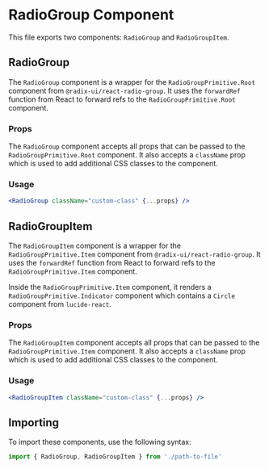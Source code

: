 # RadioGroup Component

This file exports two components: `RadioGroup` and `RadioGroupItem`.

## RadioGroup

The `RadioGroup` component is a wrapper for the `RadioGroupPrimitive.Root` component from `@radix-ui/react-radio-group`. It uses the `forwardRef` function from React to forward refs to the `RadioGroupPrimitive.Root` component.

### Props

The `RadioGroup` component accepts all props that can be passed to the `RadioGroupPrimitive.Root` component. It also accepts a `className` prop which is used to add additional CSS classes to the component.

### Usage

```jsx
<RadioGroup className="custom-class" {...props} />
```

## RadioGroupItem

The `RadioGroupItem` component is a wrapper for the `RadioGroupPrimitive.Item` component from `@radix-ui/react-radio-group`. It uses the `forwardRef` function from React to forward refs to the `RadioGroupPrimitive.Item` component.

Inside the `RadioGroupPrimitive.Item` component, it renders a `RadioGroupPrimitive.Indicator` component which contains a `Circle` component from `lucide-react`.

### Props

The `RadioGroupItem` component accepts all props that can be passed to the `RadioGroupPrimitive.Item` component. It also accepts a `className` prop which is used to add additional CSS classes to the component.

### Usage

```jsx
<RadioGroupItem className="custom-class" {...props} />
```

## Importing

To import these components, use the following syntax:

```jsx
import { RadioGroup, RadioGroupItem } from './path-to-file'
```